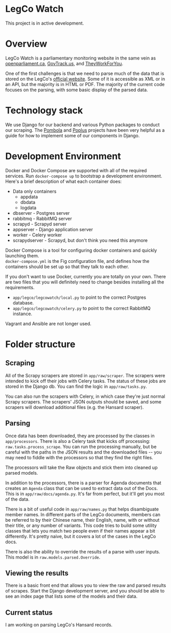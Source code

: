 # LegCo Watch

This project is in active development.

# Overview

LegCo Watch is a parliamentary monitoring website in the same vein as
[openparliament.ca](http://openparliament.ca),
[GovTrack.us](http://govtrack.us), and
[TheyWorkForYou](http://theyworkforyou.com).

One of the first challenges is that we need to parse much of the data that is
stored on the LegCo's [official website](http://legco.gov.hk). Some of it is
accessible as XML or in an API, but the majority is in HTML or PDF. The majority
of the current code focuses on the parsing, with some basic display of the
parsed data.

# Technology stack

We use Django for our backend and various Python packages to conduct our
scraping. The [Pombola](https://github.com/mysociety/pombola/) and
[Poplus](http://poplus.org/) projects have been very helpful as a guide for how
to implement some of our components in Django.

# Development Environment

Docker and Docker Compose are supported with all of the required services. Run
`docker-compose up` to bootstrap a development environment. Here's a brief
description of what each container does:

 - Data only containers
   - appdata
   - dbdata
   - logdata
 - dbserver - Postgres server
 - rabbitmq - RabbitMQ server
 - scrapyd - Scrapyd server
 - appserver - Django application server
 - worker - Celery worker
 - scrapydserver - Scrapyd, but don't think you need this anymore
 
Docker Compose is a tool for configuring docker containers and quickly launching them.  
`docker-compose.yml` is the Fig configuration file, and defines how the
containers should be set up so that they talk to each other.

If you don't want to use Docker, currently you are totally on your own. There
are two files that you will definitely need to change besides installing all the
requirements.

 - `app/legco/legcowatch/local.py` to point to the correct Postgres database.
 - `app/legco/legcowatch/celery.py` to point to the correct RabbitMQ instance.

Vagrant and Ansible are not longer used.

# Folder structure

## Scraping

All of the Scrapy scrapers are stored in `app/raw/scraper`. The scrapers were
intended to kick off their jobs with Celery tasks. The status of these jobs are
stored in the Django db. You can find the logic in `app/raw/tasks.py`.

You can also run the scrapers with Celery, in which case they're just normal
Scrapy scrapers. The scrapers' JSON outputs should be saved, and some scrapers
will download additional files (e.g. the Hansard scraper).

## Parsing

Once data has been downloaded, they are processed by the classes in
`app/processors`. There is also a Celery task that kicks off processing:
`raw.tasks.process_scrape`. You can run the processing manually, but be careful
with the paths in the JSON results and the downloaded files -- you may need to
fiddle with the processors so that they find the right files.

The processors will take the Raw objects and stick them into cleaned up parsed
models.

In addition to the processors, there is a parser for Agenda documents that
creates an `Agenda` class that can be used to extract data out of the Docs. This
is in `app/raw/docs/agenda.py`. It's far from perfect, but it'll get you most of
the data.

There is a bit of useful code in `app/raw/names.py` that helps disambiguate
member names. In different parts of the LegCo documents, members can be referred
to by their Chinese name, their English, name, with or without their title, or
any number of variants. This code tries to build some utility classes that lets
you match two people even if their names appear a bit differently. It's pretty
naive, but it covers a lot of the cases in the LegCo docs.

There is also the ability to override the results of a parse with user inputs.
This model is in `raw.models.parsed.Override`.

## Viewing the results

There is a basic front end that allows you to view the raw and parsed results of
scrapes. Start the Django development server, and you should be able to see an
index page that lists some of the models and their data.

## Current status

I am working on parsing LegCo's Hansard records.
